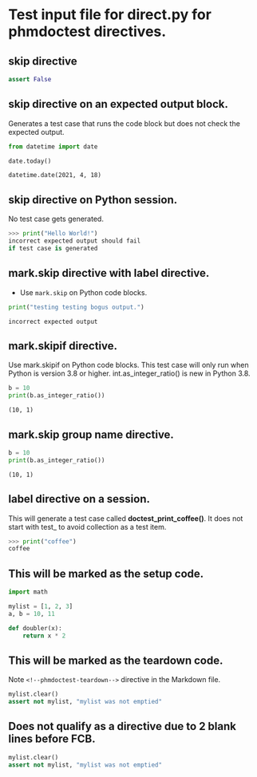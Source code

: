 # Test input file for direct.py for phmdoctest directives.

## skip directive
<!--phmdoctest-skip-->
<!-- OK if there is more than one HTML comment here -->
<!-- OK if there is a HTML comment here -->
```python
assert False
```

## skip directive on an expected output block.
Generates a test case that runs the code block but does
not check the expected output.
```python
from datetime import date

date.today()
```
<!-- OK if one blank line between FCB and HTML comments -->
<!--phmdoctest-skip-->

```
datetime.date(2021, 4, 18)
```

## skip directive on Python session.

No test case gets generated.
<!--phmdoctest-skip-->

```py
>>> print("Hello World!")
incorrect expected output should fail
if test case is generated
```

## mark.skip directive with label directive.
- Use `mark.skip` on Python code blocks.

<!--phmdoctest-mark.skip-->
```python
print("testing testing bogus output.")
```
```
incorrect expected output
```

## mark.skipif directive.

Use mark.skipif on Python code blocks.
This test case will only run when Python
is version 3.8 or higher. int.as_integer_ratio() is new in
Python 3.8.
<!--phmdoctest-label skipif-pyversion-->
<!--phmdoctest-mark.skipif<3.8-->
```python
b = 10
print(b.as_integer_ratio())
```
```
(10, 1)
```


## mark.skip group name directive.

<!--phmdoctest-mark.my-group-->
```python
b = 10
print(b.as_integer_ratio())
```
```
(10, 1)
```
## label directive on a session.
This will generate a test case called **doctest_print_coffee()**.
It does not start with test_ to avoid collection as a test item.
<!--phmdoctest-label session-->
```py
>>> print("coffee")
coffee
```

## This will be marked as the setup code.

<!--phmdoctest-setup-->
```python
import math

mylist = [1, 2, 3]
a, b = 10, 11

def doubler(x):
    return x * 2
```

## This will be marked as the teardown code.
Note `<!--phmdoctest-teardown-->` directive in the Markdown file.
<!--phmdoctest-teardown-->
```python
mylist.clear()
assert not mylist, "mylist was not emptied"
```

## Does not qualify as a directive due to 2 blank lines before FCB.
<!-- Directive is not found if more than 2 blank lines between FCB and HTML comments-->
<!--phmdoctest-teardown-->


```python
mylist.clear()
assert not mylist, "mylist was not emptied"
```

